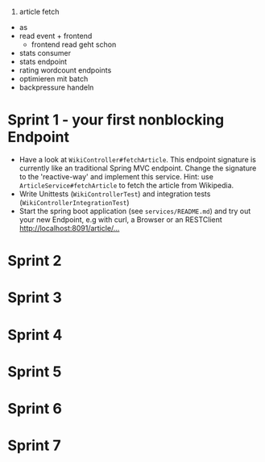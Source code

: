 1. article fetch
  - as
- read event + frontend
  - frontend read geht schon
- stats consumer
- stats endpoint
- rating wordcount endpoints
- optimieren mit batch
- backpressure handeln

Sprint 1 - your first nonblocking Endpoint
========
- Have a look at `WikiController#fetchArticle`. 
  This endpoint signature is currently like an traditional Spring MVC endpoint.
  Change the signature to the 'reactive-way' and implement this service.
  Hint: use `ArticleService#fetchArticle` to fetch the article from Wikipedia.
- Write Unittests (`WikiControllerTest`) and integration tests (`WikiControllerIntegrationTest`)
- Start the spring boot application (see `services/README.md`) and try out your new Endpoint, 
  e.g with curl, a Browser or an RESTClient <http://localhost:8091/article/...> 

Sprint 2
========


Sprint 3
========


Sprint 4
========


Sprint 5
========


Sprint 6
========


Sprint 7
========